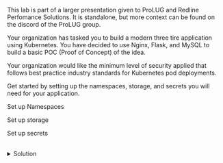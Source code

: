 
This lab is part of a larger presentation given to ProLUG and Redline Perfomance Solutions. It is standalone, but more context can be found on the discord of the ProLUG group.

Your organization has tasked you to build a modern three tire application using Kubernetes. You have decided to use Nginx, Flask, and MySQL to build a basic POC (Proof of Concept) of the idea.

Your organization would like the minimum level of security applied that follows best practice industry standards for Kubernetes pod deployments.

Get started by setting up the namespaces, storage, and secrets you will need for your application. 

Set up Namespaces

Set up storage

Set up secrets


<br>
<details>
<summary>Solution</summary>
Check and then setup namespaces for your application.

Get current namespaces.

```plain 
kubectl get ns
```{{exec}}

Create planned namespaces.

```plain 
kubectl create namespace app1
kubectl create namespace data1
```{{exec}}

Check current namespaces again.

```plain 
kubectl get ns
```{{exec}}

Create a secret to use with the mysql database.

```plain 
kubectl create secret generic mysql --from-literal=mysql-root-password='Very$ecure1#' -n data1
```{{exec}}

Inspect the secret that was created.

```plain
kubectl get secrets -n data1
```{{exec}}

Inspect the storage file provided.

```plain
cat /root/mysql/mysql-storage.yaml
```{{exec}}

What are the two items being created?

Deploy the storage file provided.

```plain
kubectl create -f /root/mysql/mysql-storage.yaml
```{{exec}}

Inspect the resources that were created.

```plain
kubectl get pv
kubectl get pvc -n data1
```{{exec}}

Check that the ingress controllers are setup and available.

```plain
kubectl get all -n ingress-nginx
```{{exec}}

Verify that docker registry is running

```plain
docker ps
```{{exec}}

You should see docker running on port 5000 for the local image registry.

Verify that there is a host entry in /etc/hosts for our ingress controller to resolve to.

```plain
grep app /etc/hosts
```{{exec}}

Do you see the line for the application hostname?

If everything is deployed, you're ready to go onto the next part of this lab.

</details>
